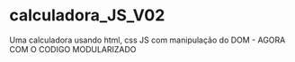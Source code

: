 # calculadora_JS_V02
 Uma calculadora usando html, css JS com manipulação do DOM  - AGORA COM O CODIGO MODULARIZADO
